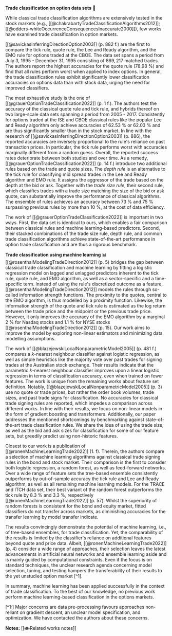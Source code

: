 
**Trade classification on option data sets** 💸

While classical trade classification algorithms are extensively tested in the stock markets (e.g., [[@chakrabartyTradeClassificationAlgorithms2012]]; [[@odders-whiteOccurrenceConsequencesInaccurate2000]]), few works have examined trade classification in option markets. 

[[@savickasInferringDirectionOption2003]] (p. 882 f.) are the first to compare the tick rule, quote rule, the Lee and Ready algorithm, and the EMO rule for options traded at the CBOE. The data set spans a period from July 3, 1995 - December 31, 1995 consisting of $869{,}217$ matched trades. The authors report the highest accuracies for the quote rule ($78.98~\%$) and find that all rules perform worst when applied to index options. In general, the trade classification rules exhibit significantly lower classification accuracies on options data than with stock data, urging the need for improved classifiers.

The most exhaustive study is the one of [[@grauerOptionTradeClassification2022]] (p. 1 f.).  The authors test the accuracy of the classical quote rule and tick rule, and hybrids thereof on two large-scale data sets spanning a period from 2005 - 2017. Consistently for options traded at the ISE and CBOE classical rules like the popular Lee and Ready algorithm only achieve accuracies of $62.53~\%$ or $62.03~\%$ and are thus significantly smaller than in the stock market. In line with the research of  [[@savickasInferringDirectionOption2003]] (p. 886), the reported accuracies are inversely proportional to the rule's reliance on past transaction prices. In particular, the tick rule performs worst with accuracies marginally different from a random guess. Overall, the reported success rates deteriorate between both studies and over time. As a remedy, [[@grauerOptionTradeClassification2022]] (p. 14 f.) introduce two additional rules based on the trade and quote sizes. The *depth rule* is an alternative to the tick rule for classifying mid spread trades in the Lee and Ready algorithm and EMO rule. It assigns the aggressor of the trade based on the depth at the bid or ask. Together with the *trade size rule*, their second rule, which classifies trades with a trade size matching the size of the bid or ask quote, can substantially improve the performance of classical algorithms. The ensemble of rules achieves an accuracy between $73~\%$ and $75~\%$ surpassing previous rules by more than $10~\%$, at the cost of data efficiency.

The work of [[@grauerOptionTradeClassification2022]] is important in two ways. First, the data set is identical to ours, which enables a fair comparison between classical rules and machine learning-based predictors. Second, their stacked combinations of the trade size rule, depth rule, and common trade classification algorithms achieve state-of-the-art performance in option trade classification and are thus a rigorous benchmark. 

**Trade classification using machine learning** 📊
[[@rosenthalModelingTradeDirection2012]] (p. 5) bridges the gap between classical trade classification and machine learning by fitting a logistic regression model on lagged and unlagged predictors inherent to the tick rule, quote rule, and EMO algorithm, as well as a sector-specific and a time-specific term. Instead of using the rule's discretized outcome as a feature, [[@rosenthalModelingTradeDirection2012]] models the rules through so-called information strength functions. The proximity to the quotes, central to the EMO algorithm, is thus modelled by a proximity function. Likewise, the information strength of the quote and tick rule is estimated as the log return between the trade price and the midpoint or the previous trade price. However, it only improves the accuracy of the EMO algorithm by a marginal $2~\%$ for Nasdaq stocks and $1.1~\%$ for NYSE stocks [[@rosenthalModelingTradeDirection2012]] (p. 15). Our work aims to improve the model by exploring non-linear estimators and minimizing data modelling assumptions.

The work of [[@blazejewskiLocalNonparametricModel2005]] (p. 481 f.) compares a $k$-nearest neighbour classifier against logistic regression, as well as simple heuristics like the majority vote over past trades for signing trades at the Australian stock exchange. Their results indicate that the parametric $k$-nearest neighbour classifier improves upon a linear logistic regression in terms of classification accuracy, even when trained on fewer features. The work is unique from the remaining works about feature set definition. Notably, [[@blazejewskiLocalNonparametricModel2005]] (p. 3) use no quote or trade prices, but rather the order book volumes, trade sizes, and past trade signs for classification. No accuracies for classical trade signing rules are reported, which impedes a comparison across different works. In line with their results, we focus on non-linear models in the form of gradient boosting and transformers. Additionally, our paper addresses the mentioned shortcomings by benchmarking against state-of-the-art trade classification rules. We share the idea of using the trade size, as well as the bid and ask sizes for classification for some of our feature sets, but greedily predict using non-historic features.

Closest to our work is a publication of [[@ronenMachineLearningTrade2022]] (1. f). Therein, the authors compare a selection of machine learning algorithms against classical trade signing rules in the bond and stock market. Their comparison is the first to consider both logistic regression, a random forest, as well as feed-forward networks. Over a wide range of feature sets the tree-based ensemble consistently outperforms by out-of-sample accuracy the tick rule and Lee and Ready algorithm, as well as all remaining machine learning models. For the TRACE and ITCH data set, their best variant of the random forest outperforms the tick rule by $8.3~\%$ and $3.3~\%$, respectively [[@ronenMachineLearningTrade2022]] (p. 57). Whilst the superiority of random forests is consistent for the bond and equity market, fitted classifiers do not transfer across markets, as diminishing accuracies for the transfer learning by model transfer indicate.

The results convincingly demonstrate the potential of machine learning, i.e., of tree-based ensembles, for trade classification. Yet, the comparability of the results is limited by the classifier's reliance on additional features beyond quote and price data. Albeit, [[@ronenMachineLearningTrade2022]] (p. 4) consider a wide range of approaches, their selection leaves the latest advancements in artificial neural networks and ensemble learning aside and is mainly guided by computational constraints. Even if the focus is on standard techniques, the unclear research agenda concerning model selection, tuning, and testing hampers the transferability of their results to the yet unstudied option market [^1]. 

In summary, machine learning has been applied successfully in the context of trade classification. To the best of our knowledge, no previous work perform machine learning-based classification in the options markets.

[^1:] Major concerns are data pre-processing favours approaches non-reliant on gradient descent, an unclear model specification, and optimization. We have contacted the authors about these concerns.

**Notes:**
[[👪Related works notes]]
